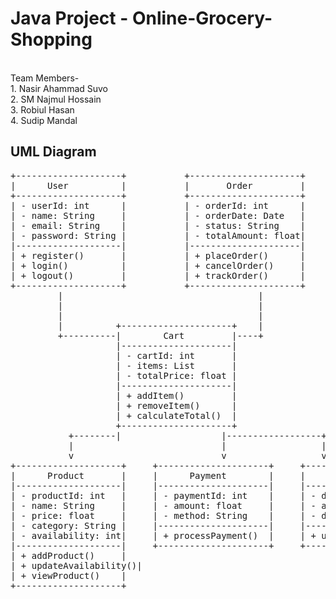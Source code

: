 <h1>Java Project - Online-Grocery-Shopping</h1>
<br>Team Members-
<br>1. Nasir Ahammad Suvo
<br>2. SM Najmul Hossain
<br>3. Robiul Hasan
<br>4. Sudip Mandal
<h2 > UML Diagram </h2>
<pre>
+--------------------+           +---------------------+         
|      User          |           |       Order         |
+--------------------+           +---------------------+
| - userId: int      |           | - orderId: int      |
| - name: String     |           | - orderDate: Date   |
| - email: String    |           | - status: String    |
| - password: String |           | - totalAmount: float|
|--------------------|           |---------------------|
| + register()       |           | + placeOrder()      |
| + login()          |           | + cancelOrder()     |
| + logout()         |           | + trackOrder()      |
+--------------------+           +---------------------+
         |                                     |
         |                                     |
         |                                     |
         |          +---------------------+    |
         +----------|        Cart         |----+
                    |---------------------|
                    | - cartId: int       |
                    | - items: List       |
                    | - totalPrice: float |
                    |---------------------|
                    | + addItem()         |
                    | + removeItem()      |
                    | + calculateTotal()  |
                    +---------------------+
           +--------|                   |------------------+
           |                            |                  |
           v                            v                  v
+--------------------+     +---------------------+     +--------------------------+
|      Product       |     |      Payment        |     |    Delivery              |
|--------------------|     |---------------------|     |--------------------------|
| - productId: int   |     | - paymentId: int    |     | - deliveryId: int        |
| - name: String     |     | - amount: float     |     | - address: String        |
| - price: float     |     | - method: String    |     | - deliveryStatus: String |
| - category: String |     |---------------------|     |----------------------    |
| - availability: int|     | + processPayment()  |     | + updateStatus()         |
|--------------------|     +---------------------+     +--------------------------+
| + addProduct()     |
| + updateAvailability()|
| + viewProduct()    |
+--------------------+

</pre>